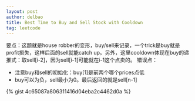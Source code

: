 ```yaml
---
layout: post
author: delbao
title: Best Time to Buy and Sell Stock with Cooldown 
tag: leetcode
---
```


要点：这题就是house robber的变形，buy/sell来记录，一个trick是buy就是profit损失，这样后面的sell就能catch up。另外，这里cooldown体现在buy的递推式：取sell[i-2]，因为sell[i-1]可能就在i-1这个点卖的。
错误点：
 
- 注意buy和sell的初始化：buy[1]是前两个哪个prices点低
- buy可以为负，sell最小为0。最后返回的就是sell[n-1]
 
 {% gist 4c65087a806311416d04eba2c4462d0a %}
